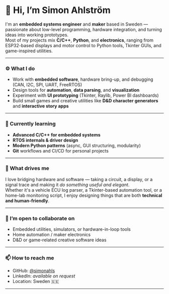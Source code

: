 # 👋 Hi, I’m Simon Ahlström

I'm an **embedded systems engineer** and **maker** based in Sweden — passionate about low-level programming, hardware integration, and turning ideas into working prototypes.  
Most of my projects mix **C/C++**, **Python**, and **electronics**, ranging from ESP32-based displays and motor control to Python tools, Tkinter GUIs, and game-inspired utilities.

---

### ⚙️ What I do
- Work with **embedded software**, hardware bring-up, and debugging (CAN, I2C, SPI, UART, FreeRTOS)
- Design tools for **automation**, **data parsing**, and **visualization**
- Experiment with **UI prototyping** (Tkinter, Raylib, Power BI dashboards)
- Build small games and creative utilities like **D&D character generators** and **interactive story apps**

---

### 🌱 Currently learning
- **Advanced C/C++ for embedded systems**
- **RTOS internals & driver design**
- **Modern Python patterns** (async, GUI structuring, modularity)
- **Git** workflows and CI/CD for personal projects

---

### 🧠 What drives me
I love bridging hardware and software — taking a circuit, a display, or a signal trace and making it *do something useful and elegant*.  
Whether it's a vehicle ECU log parser, a Tkinter-based automation tool, or a home-lab monitoring script, I enjoy designing things that are both **technical and human-friendly**.

---

### 💞️ I’m open to collaborate on
- Embedded utilities, simulators, or hardware-in-loop tools  
- Home automation / maker electronics  
- D&D or game-related creative software ideas

---

### 📫 How to reach me
- GitHub: [@simonahls](https://github.com/simonahls)  
- LinkedIn: *available on request*  
- Location: Sweden 🇸🇪

---
